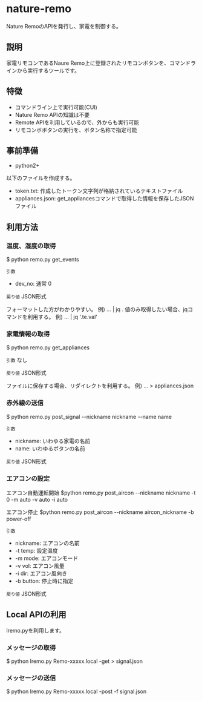 # nature-remo

Nature RemoのAPIを発行し、家電を制御する。

## 説明

家電リモコンであるNaure Remo上に登録されたリモコンボタンを、コマンドラインから実行するツールです。

## 特徴

- コマンドライン上で実行可能(CUI)
- Nature Remo APIの知識は不要
- Remote APIを利用しているので、外からも実行可能
- リモコンボボタンの実行を、ボタン名称で指定可能

## 事前準備

- python2+

以下のファイルを作成する。

- token.txt: 作成したトークン文字列が格納されているテキストファイル
- appliances.json: get_appliancesコマンドで取得した情報を保存したJSONファイル

## 利用方法

### 温度、湿度の取得

$ python remo.py get_events

`引数`
- dev_no: 通常 0

`戻り値`
JSON形式

フォーマットした方がわかりやすい。 例) ... | jq .
値のみ取得したい場合、jqコマンドを利用する。 例) ... | jq '.te.val'

### 家電情報の取得

$ python remo.py get_appliances

`引数`
なし

`戻り値`
JSON形式

ファイルに保存する場合、リダイレクトを利用する。 例) ... > appliances.json

### 赤外線の送信

$ python remo.py post_signal --nickname nickname --name name

`引数`
- nickname: いわゆる家電の名前
- name: いわゆるボタンの名前

`戻り値`
JSON形式

### エアコンの設定

エアコン自動運転開始
$python remo.py post_aircon --nickname nickname -t 0 -m auto -v auto -i auto

エアコン停止
$python remo.py post_aircon --nickname aircon_nickname -b power-off

`引数`
- nickname: エアコンの名前
- -t temp: 設定温度
- -m mode: エアコンモード
- -v vol: エアコン風量
- -i dir: エアコン風向き
- -b button: 停止時に指定


`戻り値`
JSON形式

## Local APIの利用

lremo.pyを利用します。

### メッセージの取得

$ python lremo.py Remo-xxxxx.local -get > signal.json

### メッセージの送信

$ python lremo.py Remo-xxxxx.local -post -f signal.json
